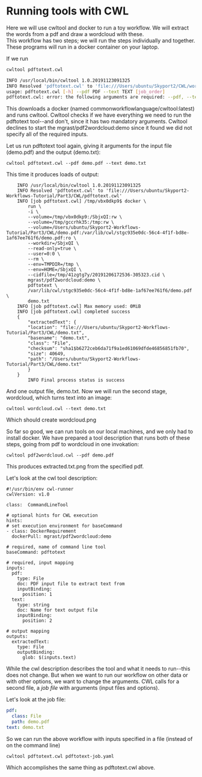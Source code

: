 
# Running tools with CWL 

Here we will use cwltool and docker to run a toy workflow.   We will extract the words from a pdf and draw a wordcloud with these.  
This workflow has two steps; we will run the steps individually and together.  These programs will run in a docker container on your 
laptop.

If we run 

```bash
cwltool pdftotext.cwl

INFO /usr/local/bin/cwltool 1.0.20191123091325
INFO Resolved 'pdftotext.cwl' to 'file:///Users/ubuntu/Skyport2/CWL/wordcloud-tutorial/pdftotext.cwl'
usage: pdftotext.cwl [-h] --pdf PDF --text TEXT [job_order]
pdftotext.cwl: error: the following arguments are required: --pdf, --text
```

This downloads a docker (named commonworkflowlanguage/cwltool:latest) and runs cwltool.
Cwltool checks if we have everything we need to run the pdftotext tool--and don't, since it has two mandatory arguments.
Cwltool declines to start the mgrast/pdf2wordcloud:demo since it found we did not specify all of the required inputs.

Let us run pdftotext tool again, giving it arguments for the input file (demo.pdf) and the output (demo.txt):

```shell
cwltool pdftotext.cwl --pdf demo.pdf --text demo.txt
```

This time it produces loads of output:

```shell
    INFO /usr/local/bin/cwltool 1.0.20191123091325
    INFO Resolved 'pdftotext.cwl' to 'file:///Users/ubuntu/Skyport2-Workflows-Tutorial/Part3/CWL/pdftotext.cwl'
    INFO [job pdftotext.cwl] /tmp/vbx0dkp9$ docker \
        run \
        -i \
        --volume=/tmp/vbx0dkp9:/SbjxQI:rw \
        --volume=/tmp/gccrhk35:/tmp:rw \
        --volume=/Users/ubuntu/Skyport2-Workflows-Tutorial/Part3/CWL/demo.pdf:/var/lib/cwl/stgc935e0dc-56c4-4f1f-bd8e-1af67ee761f6/demo.pdf:ro \
        --workdir=/SbjxQI \
        --read-only=true \
        --user=0:0 \
        --rm \
        --env=TMPDIR=/tmp \
        --env=HOME=/SbjxQI \
        --cidfile=/tmp/41zgtg7y/20191206172536-305323.cid \
        mgrast/pdf2wordcloud:demo \
        pdftotext \
        /var/lib/cwl/stgc935e0dc-56c4-4f1f-bd8e-1af67ee761f6/demo.pdf \
        demo.txt
    INFO [job pdftotext.cwl] Max memory used: 0MiB
    INFO [job pdftotext.cwl] completed success
    {
        "extractedText": {
        "location": "file:///Users/ubuntu/Skyport2-Workflows-Tutorial/Part3/CWL/demo.txt",
        "basename": "demo.txt",
        "class": "File",
        "checksum": "sha1$b6272ceb6da71f9a1ed61069dfde46856851fb70",
        "size": 40649,
        "path": "/Users/ubuntu/Skyport2-Workflows-Tutorial/Part3/CWL/demo.txt"
        }
    }
        INFO Final process status is success
```

And one output file, demo.txt.  Now we will run the second stage, wordcloud, which turns text into an image:

```shell
cwltool wordcloud.cwl --text demo.txt 
```

Which should create wordcloud.png

So far so good, we can run tools on our local machines, and we only had to install docker.
We have prepared a tool description that runs both of these steps, going from pdf to wordcloud in one invokation:

```shell
cwltool pdf2wordcloud.cwl --pdf demo.pdf
```
This produces extracted.txt.png from the specified pdf.

Let's look at the cwl tool description:

```cwl
#!/usr/bin/env cwl-runner
cwlVersion: v1.0

class:  CommandLineTool

# optional hints for CWL execution
hints:
# set execution environment for baseCommand
- class: DockerRequirement
  dockerPull: mgrast/pdf2wordcloud:demo

# required, name of command line tool
baseCommand: pdftotext

# required, input mapping
inputs:
  pdf:
    type: File
    doc: PDF input file to extract text from
    inputBinding:
      position: 1
  text:
    type: string
    doc: Name for text output file
    inputBinding:
      position: 2

# output mapping
outputs:
  extractedText:
    type: File
    outputBinding:
      glob: $(inputs.text)
```

While the cwl description describes the tool and what it needs to run--this does not change.  But when we want to 
run our workflow on other data or with other options, we want to change the arguments.  CWL calls for a second
file, a *job file* with arguments (input files and options).

Let's look at the job file:  

```yaml
pdf:
  class: File
  path: demo.pdf
text: demo.txt
```

So we can run the above workflow with inputs specified in a file  (instead of on the command line) 

```shell
cwltool pdftotext.cwl pdftotext-job.yaml
```

Which accomplishes the same thing as pdftotext.cwl above.


